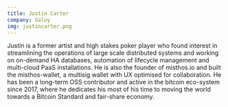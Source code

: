 ```yaml
---
title: Justin Carter
company: Galoy
img: justincarter.png
---
```


Justin is a former artist and high stakes poker player who found interest in streamlining the operations of large scale distributed systems and working on on-demand HA databases, automation of lifecycle management and multi-cloud PaaS installations. He is also the founder of misthos.io and built the misthos-wallet, a multisig wallet with UX optimised for collaboration. He has been a long-term OSS contributor and active in the bitcoin eco-system since 2017, where he dedicates his most of his time to moving the world towards a Bitcoin Standard and fair-share economy.
